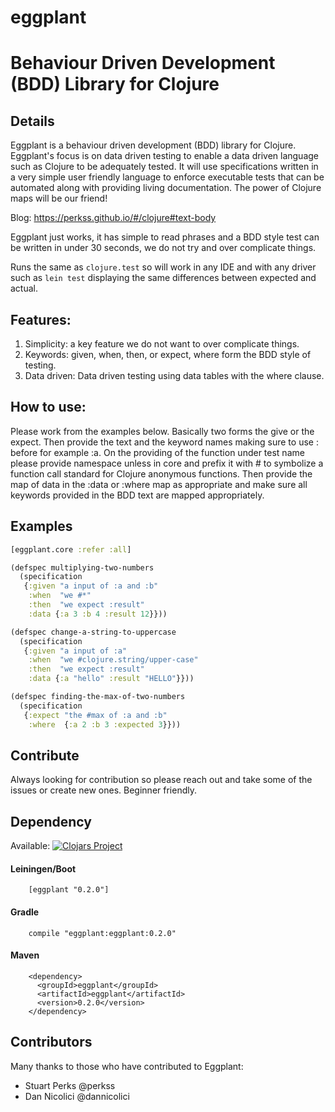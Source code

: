 # eggplant 
# Behaviour Driven Development (BDD) Library for Clojure

## Details

Eggplant is a behaviour driven development (BDD) library for Clojure. Eggplant's focus is on data driven testing to enable a data driven language such as Clojure to be adequately tested. It will use specifications written in a very simple user friendly language to enforce executable tests that can be automated along with providing living documentation. The power of Clojure maps will be our friend!

Blog: https://perkss.github.io/#/clojure#text-body

Eggplant just works, it has simple to read phrases and a BDD style test can be written in under 30 seconds, we do not try and over complicate things.

Runs the same as `clojure.test` so will work in any IDE and with any driver such as `lein test` displaying the same differences between expected and actual.

## Features: 
1. Simplicity: a key feature we do not want to over complicate things.
2. Keywords: given, when, then, or expect, where form the BDD style of testing.
3. Data driven: Data driven testing using data tables with the where clause.

## How to use:
Please work from the examples below. Basically two forms the give or the expect.
Then provide the text and the keyword names making sure to use : before for example :a.
On the providing of the function under test name please provide namespace unless in core and prefix it with #
to symbolize a function call standard for Clojure anonymous functions. Then provide the map of data in the :data
or :where map as appropriate and make sure all keywords provided in the BDD text are mapped appropriately.
 
## Examples

``` clojure
[eggplant.core :refer :all]

(defspec multiplying-two-numbers
  (specification
   {:given "a input of :a and :b"
    :when  "we #*"
    :then  "we expect :result"
    :data {:a 3 :b 4 :result 12}}))

(defspec change-a-string-to-uppercase
  (specification
   {:given "a input of :a"
    :when  "we #clojure.string/upper-case"
    :then  "we expect :result"
    :data {:a "hello" :result "HELLO"}}))

(defspec finding-the-max-of-two-numbers
  (specification
   {:expect "the #max of :a and :b"
    :where  {:a 2 :b 3 :expected 3}}))

```
## Contribute

Always looking for contribution so please reach out and take some of the issues or create new ones. Beginner friendly.
 
## Dependency

Available: [![Clojars Project](https://img.shields.io/clojars/v/eggplant.svg)](https://clojars.org/eggplant)

#### Leiningen/Boot
``` 
    [eggplant "0.2.0"]
```
#### Gradle  
```
    compile "eggplant:eggplant:0.2.0"
```
#### Maven  
```
    <dependency>
      <groupId>eggplant</groupId>
      <artifactId>eggplant</artifactId>
      <version>0.2.0</version>
    </dependency>
```
## Contributors

Many thanks to those who have contributed to Eggplant:

- Stuart Perks @perkss
- Dan Nicolici @dannicolici

